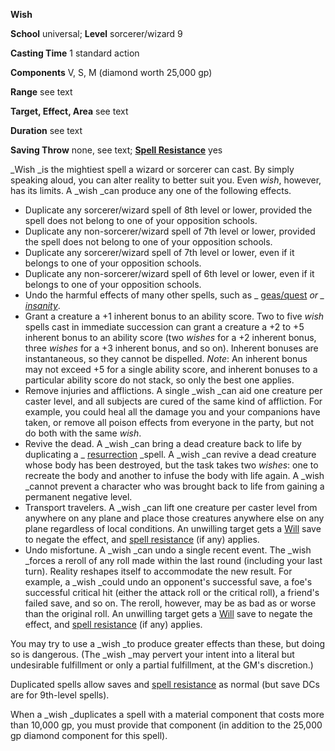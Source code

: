  **Wish**

**School** universal; **Level** sorcerer/wizard 9

**Casting Time** 1 standard action

**Components** V, S, M (diamond worth 25,000 gp)

**Range** see text

**Target, Effect, Area** see text

**Duration** see text

**Saving Throw** none, see text; **[Spell Resistance](../glossary.html#_spell-resistance)** yes

_Wish _is the mightiest spell a wizard or sorcerer can cast. By simply speaking aloud, you can alter reality to better suit you. Even _wish_, however, has its limits. A _wish _can produce any one of the following effects.

- Duplicate any sorcerer/wizard spell of 8th level or lower, provided the spell does not belong to one of your opposition schools.
- Duplicate any non-sorcerer/wizard spell of 7th level or lower, provided the spell does not belong to one of your opposition schools.
- Duplicate any sorcerer/wizard spell of 7th level or lower, even if it belongs to one of your opposition schools.
- Duplicate any non-sorcerer/wizard spell of 6th level or lower, even if it belongs to one of your opposition schools. 
- Undo the harmful effects of many other spells, such as _ [geas/quest](geasQuest.html#_geas-quest) _or _ [insanity](insanity.html#_insanity)_.
- Grant a creature a +1 inherent bonus to an ability score. Two to five _wish_ spells cast in immediate succession can grant a creature a +2 to +5 inherent bonus to an ability score (two _wishes_ for a +2 inherent bonus, three _wishes_ for a +3 inherent bonus, and so on). Inherent bonuses are instantaneous, so they cannot be dispelled. _Note_: An inherent bonus may not exceed +5 for a single ability score, and inherent bonuses to a particular ability score do not stack, so only the best one applies.
- Remove injuries and afflictions. A single _wish _can aid one creature per caster level, and all subjects are cured of the same kind of affliction. For example, you could heal all the damage you and your companions have taken, or remove all poison effects from everyone in the party, but not do both with the same _wish_. 
- Revive the dead. A _wish _can bring a dead creature back to life by duplicating a _ [resurrection](resurrection.html#_resurrection) _spell. A _wish _can revive a dead creature whose body has been destroyed, but the task takes two _wishes_: one to recreate the body and another to infuse the body with life again. A _wish _cannot prevent a character who was brought back to life from gaining a permanent negative level.
- Transport travelers. A _wish _can lift one creature per caster level from anywhere on any plane and place those creatures anywhere else on any plane regardless of local conditions. An unwilling target gets a [Will](../combat.html#_will) save to negate the effect, and [spell resistance](../glossary.html#_spell-resistance) (if any) applies.
- Undo misfortune. A _wish _can undo a single recent event. The _wish _forces a reroll of any roll made within the last round (including your last turn). Reality reshapes itself to accommodate the new result. For example, a _wish _could undo an opponent's successful save, a foe's successful critical hit (either the attack roll or the critical roll), a friend's failed save, and so on. The reroll, however, may be as bad as or worse than the original roll. An unwilling target gets a [Will](../combat.html#_will) save to negate the effect, and [spell resistance](../glossary.html#_spell-resistance) (if any) applies.

You may try to use a _wish _to produce greater effects than these, but doing so is dangerous. (The _wish _may pervert your intent into a literal but undesirable fulfillment or only a partial fulfillment, at the GM's discretion.)

Duplicated spells allow saves and [spell resistance](../glossary.html#_spell-resistance) as normal (but save DCs are for 9th-level spells).

When a _wish _duplicates a spell with a material component that costs more than 10,000 gp, you must provide that component (in addition to the 25,000 gp diamond component for this spell).

